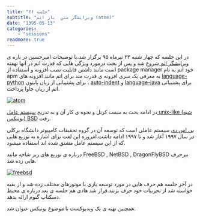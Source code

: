 ```yaml
---
title: "جلسه ۶۶"
subtitle: "ویرایشگر متن  باز اتم (atom)"
date: "1395-05-13"
categories:
    - "sessions"
readmore: true
---
```

در این جلسه که چهار شنبه ۲۳ تیرماه ۹۵ برگزار شد،با توضیحات امیرحسین در باره ی [ویرایشگر اتم ](https://atom.io/)شروع شد و پس از بحث درمورد ویژگی هایی که قدرت اتم در آنها نهفته است مانند داشتن قابلیت نصب افزونه و استفاده از package manager خود اتم به نام apm به معرفی یک سری افزونه ی قدرت مند برای اتم مانند افزونه های [language-python](https://atom.io/packages/language-python) برای پشتیبانی از زبان پایتون ، [auto-indent](https://atom.io/packages/auto-indent) و [language-java](https://atom.io/packages/language-java) برای پشتیبانی اتم از زیان جاوا پرداخت.

[![atom](../../img/b6e50648-fdbb-11e6-86dd-a088b4d860141488289335.0553439.png)](img/b6e50648-fdbb-11e6-86dd-a088b4d860141488289335.0553439.png)

در ادامه بحث به سمت کرنل و نحوه ی کار آن و به تدریج [سیستم عامل unix-like (شبه یونیکس‌)‌ BSD](https://en.wikipedia.org/wiki/Berkeley_Software_Distribution) رفت.

[بی اس دی](https://fa.wikipedia.org/wiki/%D8%A8%DB%8C%E2%80%8C%D8%A7%D8%B3%E2%80%8C%D8%AF%DB%8C) سیستم عاملی است که توسعه آن در گروه تحقیقات کامپیوتر دانشگاه برکلی در سال ۱۹۹۷ آغاز شد و تا ۱۹۹۷ ادامه داشت.امروزه این لغت برای اشاره به توزیع هایی که از این سیستم عامل مشتق شده اند استفاده میشود.

درباره ی توزیع های زیر شاخه مانند FreeBSD , NetBSD , DragonFlyBSD نیزحرف هایی زده شد.

[![freebsd](../../img/b6e50814-fdbb-11e6-86dd-a088b4d860141488289335.055374.png)](img/b6e50814-fdbb-11e6-86dd-a088b4d860141488289335.055374.png)

در آخر جلسه هم حرف هایی در مورد توسعه بازی با موتورهای مختلف زده شد و از بقیه خواسته شد از تجربیات خود حرف بزنند.قرار شد هادی هم جلسه ی بعد درباره ی محیط دسکتاپ گنوم ارائه بدهد.

همچنین تهیه ی یک ویدیوکست با موضوع یونیکس عنوان شد.
